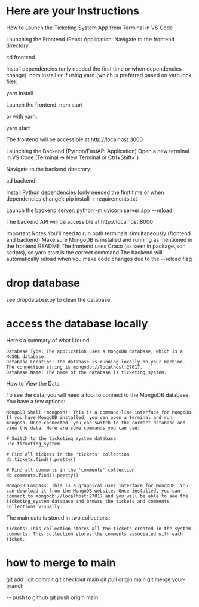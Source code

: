 # Here are your Instructions
How to Launch the Ticketing System App from Terminal in VS Code

Launching the Frontend (React Application:
Navigate to the frontend directory:

cd frontend

Install dependencies (only needed the first time or when dependencies change):
npm install
or if using yarn (which is preferred based on yarn.lock file):

yarn install



Launch the frontend:
npm start

or with yarn:

yarn start


The frontend will be accessible at http://localhost:3000

Launching the Backend (Python/FastAPI Application)
Open a new terminal in VS Code (Terminal → New Terminal or Ctrl+Shift+`)

Navigate to the backend directory:

cd backend

Install Python dependencies (only needed the first time or when dependencies change):
pip install -r requirements.txt

Launch the backend server:
python -m uvicorn server:app --reload


The backend API will be accessible at http://localhost:8000

Important Notes
You'll need to run both terminals simultaneously (frontend and backend)
Make sure MongoDB is installed and running as mentioned in the frontend README
The frontend uses Craco (as seen in package.json scripts), so yarn start is the correct command
The backend will automatically reload when you make code changes due to the --reload flag

# drop database
see dropdatabse.py to clean the database

# access the database locally
Here’s a summary of what I found:

    Database Type: The application uses a MongoDB database, which is a NoSQL database.
    Database Location: The database is running locally on your machine. The connection string is mongodb://localhost:27017.
    Database Name: The name of the database is ticketing_system.

How to View the Data

To see the data, you will need a tool to connect to the MongoDB database. You have a few options:

    MongoDB Shell (mongosh): This is a command-line interface for MongoDB. If you have MongoDB installed, you can open a terminal and run mongosh. Once connected, you can switch to the correct database and view the data. Here are some commands you can use:

    # Switch to the ticketing_system database
    use ticketing_system

    # Find all tickets in the 'tickets' collection
    db.tickets.find().pretty()

    # Find all comments in the 'comments' collection
    db.comments.find().pretty()

    MongoDB Compass: This is a graphical user interface for MongoDB. You can download it from the MongoDB website. Once installed, you can connect to mongodb://localhost:27017 and you will be able to see the ticketing_system database and browse the tickets and comments collections visually.

The main data is stored in two collections:

    tickets: This collection stores all the tickets created in the system.
    comments: This collection stores the comments associated with each ticket.

# how to merge to main
git add .
git commit
git checkout main
git pull origin main
git merge your-branch

-- push to github
git push origin main